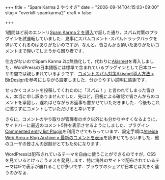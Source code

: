 +++
title = "Spam Karma 2 やりすぎ"
date = "2006-09-14T04:15:03+09:00"
slug = "overkill-spamkarma2"
draft = false

+++

<p>1週間ほど前のエントリ<a href="http://june29.jp/2006/09/06/setup-spamkarma2/">Spam Karma 2 を導入</a>で話した通り，スパム対策のプラグインを試運転していました．見事にスパムコメント･スパムトラックバックを弾いてくれるのはありがたいのですが，なんと，皆さんから頂いたありがたいコメントまで弾いてしまうから困り者です．</p>
<p>仕方がないのでSpam Karma 2は無効化して，代わりに<a href="http://akismet.com/">Akismet</a>を導入しました．WordPressの日本語版には標準で含まれているプラグインとして日本ユーザの間では親しまれているようです．<a href="http://bd.dotted.jp/archives/92/">コメントスパム対策Akismet導入方法 « BirDesign</a>を参考にしながら設定しました．分かりやすい説明に感謝です．</p>
<p>せっかくコメントを投稿してくれたのに「スパム！」と言われてしまった皆さん，本当に申し訳ありませんでした．先ほど，目視による確認で皆さんからのコメントを承認し，遅ればせながらお返事も書かせていただきました．今後もこれに懲りずにコメントしていただけると幸いです．</p>
<p>さらに，コメントのやり取りが管理者のボク以外にも分かりやすくなるように，サイドバーに最近のコメント5件を表示させるようにしました．プラグイン<a href="http://hirobee.jp/archives/2005/04/commented-entry-list-plugin/">Commented entry list Plugin</a>を利用させてもらっています．設定手順は<a href="http://atreide.info/wordpress/?p=574">Atreide Web Area » Blog Archive » 最新のコメントを表示</a>を読ませてもらいました．他のユーザの皆さんの足跡がとてもためになります．</p>
<p>WordPressは配布されているテーマを自由に使うことができるのですが，CSSを見ているとけっこうミスを発見します．特に海外のサイトで配布されているテーマはIEで表示が崩れることが多いです．ブラウザのシェアが日本とは大きく違うのかなぁ．</p>
